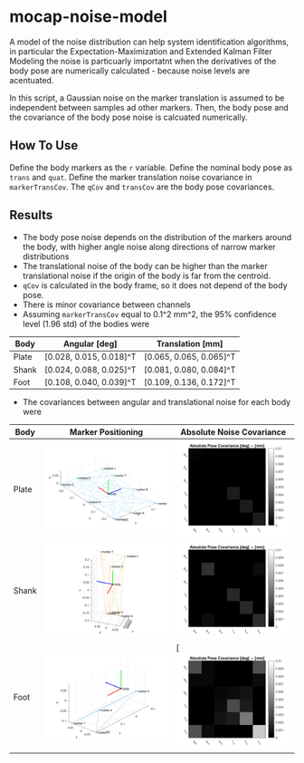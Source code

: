 # mocap-noise-model

A model of the noise distribution can help system identification algorithms, in particular the Expectation-Maximization and Extended Kalman Filter
Modeling the noise is particuarly importatnt when the derivatives of the body pose are numerically calculated - because noise levels are acentuated.

In this script, a Gaussian noise on the marker translation is assumed to be independent between samples ad other markers.
Then, the body pose and the covariance of the body pose noise is calcuated numerically.

## How To Use

Define the body markers as the `r` variable.
Define the nominal body pose as `trans` and `quat`.
Define the marker translation noise covariance in `markerTransCov`.
The `qCov` and `transCov` are the body pose covariances.

## Results

 - The body pose noise depends on the distribution of the markers around the body, with higher angle noise along directions of narrow marker distributions
 - The translational noise of the body can be higher than the marker translational noise if the origin of the body is far from the centroid.
 - `qCov` is calculated in the body frame, so it does not depend of the body pose.
 - There is minor covariance between channels
 - Assuming `markerTransCov` equal to 0.1^2 mm^2, the 95% confidence level (1.96 std) of the bodies were

| Body | Angular [deg] | Translation [mm] |
| -- | -- | -- |
| Plate | [0.028, 0.015, 0.018]^T | [0.065, 0.065, 0.065]^T |
| Shank | [0.024, 0.088, 0.025]^T | [0.081, 0.080, 0.084]^T |
| Foot | [0.108, 0.040, 0.039]^T | [0.109, 0.136, 0.172]^T |

 - The covariances between angular and translational noise for each body were

 | Body | Marker Positioning | Absolute Noise Covariance |
| -- | -- | -- |
| Plate | ![](imgs/plate.png) | ![](imgs/plateCov.png) |
| Shank | ![](imgs/shank.png) | ![](imgs/shankCov.png) |
| Foot | ![](imgs/foot.png) | [ ![](imgs/footCov.png) |